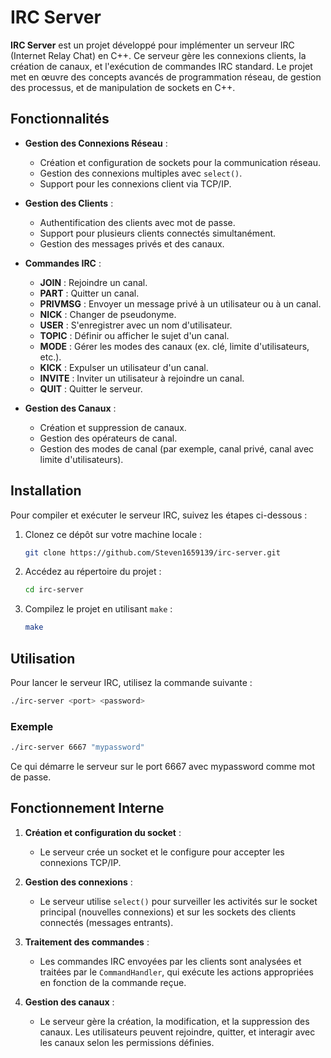 # IRC Server

**IRC Server** est un projet développé pour implémenter un serveur IRC (Internet Relay Chat) en C++. Ce serveur gère les connexions clients, la création de canaux, et l'exécution de commandes IRC standard. Le projet met en œuvre des concepts avancés de programmation réseau, de gestion des processus, et de manipulation de sockets en C++.

## Fonctionnalités

- **Gestion des Connexions Réseau** :
  - Création et configuration de sockets pour la communication réseau.
  - Gestion des connexions multiples avec `select()`.
  - Support pour les connexions client via TCP/IP.

- **Gestion des Clients** :
  - Authentification des clients avec mot de passe.
  - Support pour plusieurs clients connectés simultanément.
  - Gestion des messages privés et des canaux.

- **Commandes IRC** :
  - **JOIN** : Rejoindre un canal.
  - **PART** : Quitter un canal.
  - **PRIVMSG** : Envoyer un message privé à un utilisateur ou à un canal.
  - **NICK** : Changer de pseudonyme.
  - **USER** : S'enregistrer avec un nom d'utilisateur.
  - **TOPIC** : Définir ou afficher le sujet d'un canal.
  - **MODE** : Gérer les modes des canaux (ex. clé, limite d'utilisateurs, etc.).
  - **KICK** : Expulser un utilisateur d'un canal.
  - **INVITE** : Inviter un utilisateur à rejoindre un canal.
  - **QUIT** : Quitter le serveur.

- **Gestion des Canaux** :
  - Création et suppression de canaux.
  - Gestion des opérateurs de canal.
  - Gestion des modes de canal (par exemple, canal privé, canal avec limite d'utilisateurs).

## Installation

Pour compiler et exécuter le serveur IRC, suivez les étapes ci-dessous :

1. Clonez ce dépôt sur votre machine locale :
    ```bash
    git clone https://github.com/Steven1659139/irc-server.git
    ```

2. Accédez au répertoire du projet :
    ```bash
    cd irc-server
    ```

3. Compilez le projet en utilisant `make` :
    ```bash
    make
    ```

## Utilisation

Pour lancer le serveur IRC, utilisez la commande suivante :

```bash
./irc-server <port> <password>
```

### Exemple

```bash
./irc-server 6667 "mypassword"
```

Ce qui démarre le serveur sur le port 6667 avec mypassword comme mot de passe.


## Fonctionnement Interne

1. **Création et configuration du socket** :
   - Le serveur crée un socket et le configure pour accepter les connexions TCP/IP.

2. **Gestion des connexions** :
   - Le serveur utilise `select()` pour surveiller les activités sur le socket principal (nouvelles connexions) et sur les sockets des clients connectés (messages entrants).

3. **Traitement des commandes** :
   - Les commandes IRC envoyées par les clients sont analysées et traitées par le `CommandHandler`, qui exécute les actions appropriées en fonction de la commande reçue.

4. **Gestion des canaux** :
   - Le serveur gère la création, la modification, et la suppression des canaux. Les utilisateurs peuvent rejoindre, quitter, et interagir avec les canaux selon les permissions définies.
